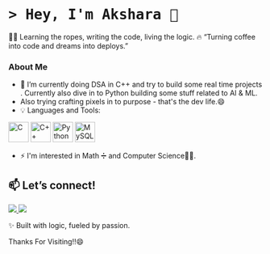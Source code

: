 
# <samp>&gt; Hey, I'm Akshara 👋
👩‍💻 Learning the ropes, writing the code, living the logic.
🔥 “Turning coffee into code and dreams into deploys.”

### About Me
- 🔭 I’m currently doing DSA in C++ and try to build some real time projects . Currently also dive in to Python building some stuff related to AI & ML.
- Also trying crafting pixels in to purpose - that's the dev life.😄
  <!-- - 💡 Programming languages I know: Python<img height=20 src="https://raw.githubusercontent.com/github/explore/80688e429a7d4ef2fca1e82350fe8e3517d3494d/topics/python/python.png"> | JavaScript <img height=20 src="https://raw.githubusercontent.com/github/explore/80688e429a7d4ef2fca1e82350fe8e3517d3494d/topics/javascript/javascript.png"> | HTML<img height=20 src="https://raw.githubusercontent.com/github/explore/80688e429a7d4ef2fca1e82350fe8e3517d3494d/topics/html/html.png">. -->
- 💡 Languages and Tools:
<p align="left">
    <!-- C -->
  <img src="https://cdn.jsdelivr.net/gh/devicons/devicon/icons/c/c-original.svg" alt="C" width="40"/>

  <!-- C++ -->
  <img src="https://cdn.jsdelivr.net/gh/devicons/devicon/icons/cplusplus/cplusplus-original.svg" alt="C++" width="40"/>

  <!-- Python -->
  <img src="https://cdn.jsdelivr.net/gh/devicons/devicon/icons/python/python-original.svg" alt="Python" width="40"/>
  
<!-- MySQL -->
  <img src="[https://cdn.jsdelivr.net/gh/devicons/devicon/icons/mysql/mysql-original.svg](https://www.google.com/url?sa=i&url=https%3A%2F%2Fwww.geeksforgeeks.org%2Fblogs%2Ftop-sql-databases-to-learn%2F&psig=AOvVaw3bgZYvid_k7Yf56ofIFO6H&ust=1753448309756000&source=images&cd=vfe&opi=89978449&ved=0CBUQjRxqFwoTCIim1I_G1Y4DFQAAAAAdAAAAABAE)" alt="MySQL" width="40"/>
</p>


<!-- - 🌱 Currently learning Rust <img height=20 src="https://github.com/rust-lang/rust-artwork/blob/master/logo/rust-logo-128x128.png">. -->
- ⚡ I'm interested in Math ➗ and Computer Science👩‍💻.
## 📫 Let’s connect!
<p align="left">
  <a href="mailto:akshara.agarwal12686@gmail.com" target="_blank">
    <img src="https://img.shields.io/badge/Gmail-D14836?style=for-the-badge&logo=gmail&logoColor=white"/>
  </a>
  <a href="https://www.linkedin.com/in/akshara-agarwal-364543211/" target="_blank">
    <img src="https://img.shields.io/badge/LinkedIn-0077B5?style=for-the-badge&logo=linkedin&logoColor=white"/>
  </a>
</p>

✨ Built with logic, fueled by passion.
    
Thanks For Visiting!!😄
